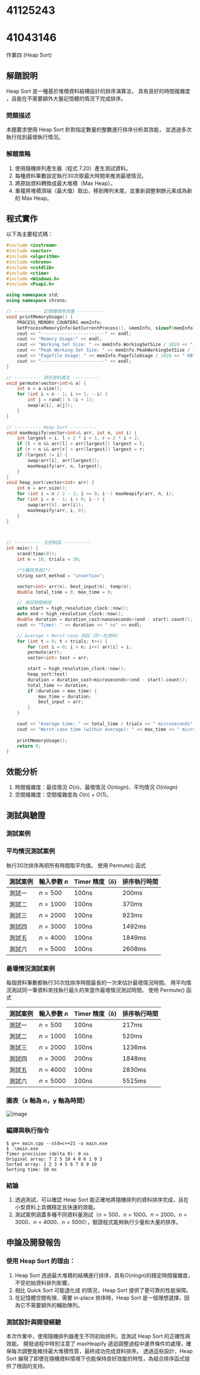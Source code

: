 # 41125243 
# 41043146

作業四 (Heap Sort)

## 解題說明

Heap Sort 是一種基於堆積資料結構設計的排序演算法，
具有良好的時間複雜度 ，且能在不需要額外大量記憶體的情況下完成排序。

### 問題描述

本題要求使用 Heap Sort 針對指定數量的整數進行排序分析其效能，
並透過多次執行找到最壞執行情況。

### 解題策略

1. 使用隨機排列產生器（程式 7.20）產生測試資料。
2. 每種資料筆數設定執行30次取最大時間來推測最壞情況。
3. 將原始資料轉換成最大堆積（Max Heap）。
4. 重複將堆積頂端（最大值）取出，移到陣列末尾，並重新調整剩餘元素成為新的 Max Heap。
   

## 程式實作

以下為主要程式碼：

```cpp
#include <iostream>
#include <vector>
#include <algorithm>
#include <chrono>
#include <cstdlib>
#include <ctime>
#include <Windows.h>
#include <Psapi.h>

using namespace std;
using namespace chrono;

// ---------- 記憶體使用測量 ----------
void printMemoryUsage() {
    PROCESS_MEMORY_COUNTERS memInfo;
    GetProcessMemoryInfo(GetCurrentProcess(), &memInfo, sizeof(memInfo));
    cout << "------------------------" << endl;
    cout << "Memory Usage:" << endl;
    cout << "Working Set Size: " << memInfo.WorkingSetSize / 1024 << " KB" << endl;
    cout << "Peak Working Set Size: " << memInfo.PeakWorkingSetSize / 1024 << " KB" << endl;
    cout << "Pagefile Usage: " << memInfo.PagefileUsage / 1024 << " KB" << endl;
    cout << "------------------------" << endl;
}

// ---------- 排列資料產生 ----------
void permute(vector<int>& a) {
    int n = a.size();
    for (int i = n - 1; i >= 1; --i) {
        int j = rand() % (i + 1);
        swap(a[i], a[j]);
    }
}

// ---------- Heap Sort ----------
void maxHeapify(vector<int>& arr, int n, int i) {
    int largest = i, l = 2 * i + 1, r = 2 * i + 2;
    if (l < n && arr[l] > arr[largest]) largest = l;
    if (r < n && arr[r] > arr[largest]) largest = r;
    if (largest != i) {
        swap(arr[i], arr[largest]);
        maxHeapify(arr, n, largest);
    }
}
void heap_sort(vector<int> arr) {
    int n = arr.size();
    for (int i = n / 2 - 1; i >= 0; i--) maxHeapify(arr, n, i);
    for (int i = n - 1; i > 0; i--) {
        swap(arr[0], arr[i]);
        maxHeapify(arr, i, 0);
    }
}



// ---------- 主控制區 ----------
int main() {
    srand(time(0));
    int n = 10, trials = 30;

    /*5種排序選1*/
    string sort_method = "insertion";

    vector<int> arr(n), best_input(n), temp(n);
    double total_time = 0, max_time = 0;

    // 測試時間精度
    auto start = high_resolution_clock::now();
    auto end = high_resolution_clock::now();
    double duration = duration_cast<nanoseconds>(end - start).count();
    cout << "Timer: " << duration << " ns" << endl;

    // Average + Worst-case 測試（同一批資料）
    for (int t = 0; t < trials; t++) {
        for (int i = 0; i < n; i++) arr[i] = i;
        permute(arr);
        vector<int> test = arr;

        start = high_resolution_clock::now();
        heap_sort(test)
        duration = duration_cast<microseconds>(end - start).count();
        total_time += duration;
        if (duration > max_time) {
            max_time = duration;
            best_input = arr;
        }
    }

    cout << "Average time: " << total_time / trials << " microseconds" << endl;
    cout << "Worst-case time (within average): " << max_time << " microseconds" << endl;
   
    printMemoryUsage();
    return 0;
}

```

## 效能分析

1. 時間複雜度：最佳情況 $O(n)$、最壞情況 $O(nlogn)$、平均情況 $O(nlogn)$
2. 空間複雜度：空間複雜度為 $O(n)$ + $O(1)$。

## 測試與驗證

### 測試案例

### 平均情況測試案例

執行30次排序再把所有時間取平均值。
使用 Permute() 函式

| 測試案例 | 輸入參數 $n$ | Timer 精度（δ) | 排序執行時間 |
|----------|--------------|--------------|-------------|
| 測試一   | $n = 500$    | 100ns        | 200ms       |
| 測試二   | $n = 1000$   | 100ns        | 370ms       |
| 測試三   | $n = 2000$   | 100ns        | 923ms       |
| 測試四   | $n = 3000$   | 100ns        | 1492ms      |
| 測試五   | $n = 4000$   | 100ns        | 1849ms      | 
| 測試六   | $n = 5000$   | 100ns        | 2608ms      | 

### 最壞情況測試案例

每個資料筆數都執行30次找排序時間最長的一次來估計最壞情況時間。
用平均情況測試同一筆資料來找執行最久的來當作最壞情況測試時間。
使用 Permute() 函式

| 測試案例 | 輸入參數 $n$ | Timer 精度（δ) | 排序執行時間 |
|----------|--------------|--------------|-------------|
| 測試一   | $n = 500$    | 100ns        | 217ms       |
| 測試二   | $n = 1000$   | 100ns        | 520ms       |
| 測試三   | $n = 2000$   | 100ns        | 1236ms      |
| 測試四   | $n = 3000$   | 200ns        | 1848ms      |
| 測試五   | $n = 4000$   | 100ns        | 2830ms      | 
| 測試六   | $n = 5000$   | 100ns        | 5515ms      | 

### 圖表（x 軸為 n，y 軸為時間）

![image](https://github.com/user-attachments/assets/8f23f5d8-305b-47a5-8b4f-01745a4e56c2)

### 編譯與執行指令

```shell
$ g++ main.cpp --std=c++21 -o main.exe
$ .\main.exe
Timer precision (delta δ): 0 ns
Original array: 7 2 5 10 4 8 6 1 9 3
Sorted array: 1 2 3 4 5 6 7 8 9 10
Sorting time: 50 ms
```

### 結論

1. 透過測試，可以確認 Heap Sort 能正確地將隨機排列的資料排序完成，且在小型資料上具備穩定且快速的效能。
2. 測試案例涵蓋多種不同資料量測試（$n = 500$、$n = 1000$、$n = 2000$、$n = 3000$、$n = 4000$、$n = 5000$），驗證程式能夠執行少量和大量的排序。

## 申論及開發報告

### 使用 Heap Sort 的理由：

1. Heap Sort 透過最大堆積的結構進行排序，具有$O(nlogn)$的穩定時間複雜度，不受初始資料排列影響。
2. 相比 Quick Sort 可能退化成  的情況，Heap Sort 提供了更可靠的性能保障。
3. 在記憶體空間有限、需要 in-place 排序時，Heap Sort 是一個理想選擇，因為它不需要額外的輔助陣列。

### 測試設計與開發經驗

本次作業中，使用隨機排列器產生不同初始排列，並測試 Heap Sort 的正確性與效能。
開發過程中特別注意了 maxHeapify 遞迴調整過程中邊界條件的處理，確保每次調整能維持最大堆積性質，最終成功完成資料排序。
透過這些設計，Heap Sort 展現了即使在隨機資料情境下也能保持良好效能的特性，為組合排序函式提供了穩固的支持。
